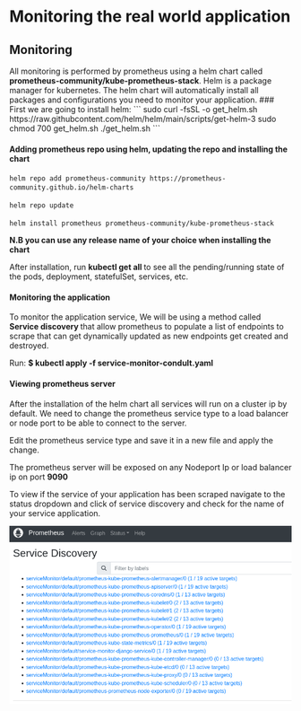 # Monitoring the real world application

## Monitoring

<p>All monitoring is performed by prometheus using a helm chart called <b>prometheus-community/kube-prometheus-stack</b>.
Helm is a package manager for kubernetes. The helm chart will automatically install all packages and configurations you need to monitor your application.
### First we are going to install helm: 
```
sudo curl -fsSL -o get_helm.sh https://raw.githubcontent.com/helm/helm/main/scripts/get-helm-3
sudo chmod 700 get_helm.sh
./get_helm.sh
```

#### Adding prometheus repo using helm, updating the repo and installing the chart
```
helm repo add prometheus-community https://prometheus-community.github.io/helm-charts

helm repo update

helm install prometheus prometheus-community/kube-prometheus-stack
```

<b> N.B you can use any release name of your choice when installing the chart </b>

After installation, run <b> kubectl get all </b> to see all the pending/running state of the pods, deployment, statefulSet, services, etc.
</p>

 
#### Monitoring the application
<p>

To monitor the application service, We will be using a method called <b> Service discovery </b>that allow prometheus to populate a list of endpoints to scrape that can get dynamically updated as new endpoints get created and destroyed.

Run: <b> $ kubectl apply -f service-monitor-condult.yaml </b>

</p>

#### Viewing prometheus server
<p>

After the installation of the helm chart all services will run on a cluster ip by default. We need to change the prometheus service type to a load balancer or node port to be able to connect to the server.

Edit the prometheus service type and save it in a new file and apply the change. 

The prometheus server will be exposed on any Nodeport Ip or load balancer ip on port <b> 9090</b>

To view if the service of your application has been scraped navigate to the status dropdown and click of service discovery and check for the name of your service application.

<img src="time-series.png">

</p>
